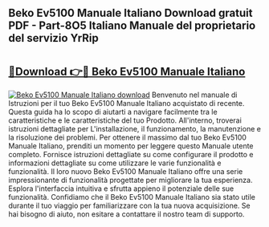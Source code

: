 ## Beko Ev5100 Manuale Italiano Download gratuit PDF - Part-8O5 Italiano Manuale del proprietario del servizio YrRip

# <h2><a href="http://dfdwix.blite.top/?on=Beko+Ev5100+Manuale+Italiano">🔗Download 👉🔴 Beko Ev5100 Manuale Italiano</a></h2>

[![Beko Ev5100 Manuale Italiano download](https://i.imgur.com/lujVjoI.png)](http://dfdwix.blite.top/?on=Beko+Ev5100+Manuale+Italiano)
Benvenuto nel manuale di Istruzioni per il tuo Beko Ev5100 Manuale Italiano acquistato di recente. Questa guida ha lo scopo di aiutarti a navigare facilmente tra le caratteristiche e le caratteristiche del tuo Prodotto. All'interno, troverai istruzioni dettagliate per L'installazione, il funzionamento, la manutenzione e la risoluzione dei problemi. Per ottenere il massimo dal tuo Beko Ev5100 Manuale Italiano, prenditi un momento per leggere questo Manuale utente completo. Fornisce istruzioni dettagliate su come configurare il prodotto e informazioni dettagliate su come utilizzare le varie funzionalità e funzionalità. Il loro nuovo Beko Ev5100 Manuale Italiano offre una serie impressionante di funzionalità progettate per migliorare la tua esperienza. Esplora l'interfaccia intuitiva e sfrutta appieno il potenziale delle sue funzionalità. Confidiamo che il Beko Ev5100 Manuale Italiano sia stato utile durante il tuo viaggio per familiarizzare con la tua nuova acquisizione. Se hai bisogno di aiuto, non esitare a contattare il nostro team di supporto.
